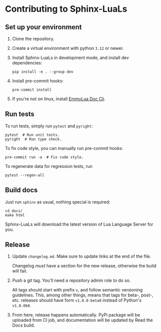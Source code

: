 # Contributing to Sphinx-LuaLs

## Set up your environment

1. Clone the repository.

2. Create a virtual environment with python `3.12` or newer.

3. Install Sphinx-LuaLs in development mode, and install dev dependencies:

   ```shell
   pip install -e . --group dev
   ```

4. Install pre-commit hooks:

   ```shell
   pre-commit install
   ```

5. If you're not on linux, install [EmmyLua Doc Cli].

[EmmyLua Doc Cli]: https://github.com/EmmyLuaLs/emmylua-analyzer-rust/?tab=readme-ov-file#-installation

## Run tests

To run tests, simply run `pytest` and `pyright`:

```shell
pytest  # Run unit tests.
pyright  # Run type check.
```

To fix code style, you can manually run pre-commit hooks:

```shell
pre-commit run -a  # Fix code style.
```

To regenerate data for regression tests, run

```shell
pytest --regen-all
```


## Build docs

Just run `sphinx` as usual, nothing special is required:

```shell
cd docs/
make html
```

Sphinx-LuaLs will download the latest version of Lua Language Server for you.


## Release

1. Update `changelog.md`. Make sure to update links at the end of the file.

   Changelog *must* have a section for the new release, otherwise the build
   will fail.

2. Push a git tag. You'll need a repository admin role to do so.

   All tags should start with prefix `v`, and follow semantic versioning guidelines.
   This, among other things, means that tags for beta-, post-, etc. releases
   should have form `v1.0.0-beta0` instead of Python's `v1.0.0b0`.

3. From here, release happens automatically. PyPi package will be uploaded from
   CI job, and documentation will be updated by Read the Docs build.
